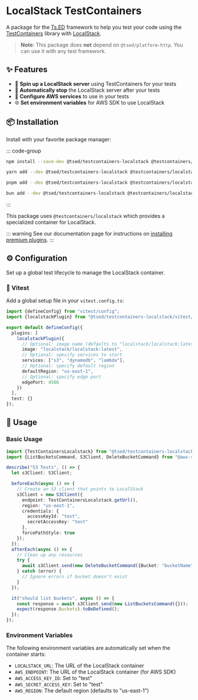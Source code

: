 # LocalStack TestContainers

A package for the [Ts.ED](https://tsed.dev/) framework to help you test your code using
the [TestContainers](https://node.testcontainers.org/) library with [LocalStack](https://localstack.cloud/).

> **Note**: This package does **not** depend on `@tsed/platform-http`. You can use it with any test framework.

## ✨ Features

- 🚀 **Spin up a LocalStack server** using TestContainers for your tests
- 🛑 **Automatically stop** the LocalStack server after your tests
- 🔧 **Configure AWS services** to use in your tests
- 🌐 **Set environment variables** for AWS SDK to use LocalStack

## 📦 Installation

Install with your favorite package manager:

::: code-group

```sh [npm]
npm install --save-dev @tsed/testcontainers-localstack @testcontainers/localstack
```

```sh [yarn]
yarn add --dev @tsed/testcontainers-localstack @testcontainers/localstack
```

```sh [pnpm]
pnpm add --dev @tsed/testcontainers-localstack @testcontainers/localstack
```

```sh [bun]
bun add --dev @tsed/testcontainers-localstack @testcontainers/localstack
```

:::

This package uses `@testcontainers/localstack` which provides a specialized container for LocalStack.

::: warning
See our documentation page for instructions
on [installing premium plugins](/plugins/premium/install-premium-plugins.md).
:::

## ⚙️ Configuration

Set up a global test lifecycle to manage the LocalStack container.

### 🧪 Vitest

Add a global setup file in your `vitest.config.ts`:

```ts
import {defineConfig} from "vitest/config";
import {localstackPlugin} from "@tsed/testcontainers-localstack/vitest/plugin";

export default defineConfig({
  plugins: [
    localstackPlugin({
      // Optional: image name (defaults to "localstack/localstack:latest")
      image: "localstack/localstack:latest",
      // Optional: specify services to start
      services: ["s3", "dynamodb", "lambda"],
      // Optional: specify default region
      defaultRegion: "us-east-1",
      // Optional: specify edge port
      edgePort: 4566
    })
  ],
  test: {}
});
```

## 🚀 Usage

### Basic Usage

```ts
import {TestContainersLocalstack} from "@tsed/testcontainers-localstack";
import {ListBucketsCommand, S3Client, DeleteBucketCommand} from "@aws-sdk/client-s3";

describe("S3 Tests", () => {
  let s3Client: S3Client;

  beforeEach(async () => {
    // Create an S3 client that points to LocalStack
    s3Client = new S3Client({
      endpoint: TestContainersLocalstack.getUrl(),
      region: "us-east-1",
      credentials: {
        accessKeyId: "test",
        secretAccessKey: "test"
      },
      forcePathStyle: true
    });
  });
  afterEach(async () => {
    // Clean up any resources
    try {
      await s3Client.send(new DeleteBucketCommand({Bucket: "bucketName"}));
    } catch (error) {
      // Ignore errors if bucket doesn't exist
    }
  });

  it("should list buckets", async () => {
    const response = await s3Client.send(new ListBucketsCommand({}));
    expect(response.Buckets).toBeDefined();
  });
});
```

### Environment Variables

The following environment variables are automatically set when the container starts:

- `LOCALSTACK_URL`: The URL of the LocalStack container
- `AWS_ENDPOINT`: The URL of the LocalStack container (for AWS SDK)
- `AWS_ACCESS_KEY_ID`: Set to "test"
- `AWS_SECRET_ACCESS_KEY`: Set to "test"
- `AWS_REGION`: The default region (defaults to "us-east-1")
